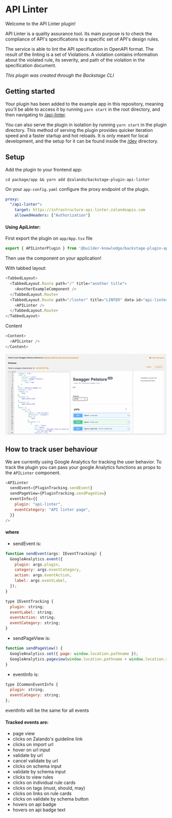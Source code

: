# API Linter

Welcome to the API Linter plugin!

API Linter is a quality assurance tool. Its main purpose is to check the compliance of API's specifications to a specific set of API's design rules.

The service is able to lint the API specification in OpenAPI format. The result of the linting is a set of Violations. A violation contains information about the violated rule, its severity, and path of the violation in the specification document.

_This plugin was created through the Backstage CLI_

## Getting started

Your plugin has been added to the example app in this repository, meaning you'll be able to access it by running `yarn start` in the root directory, and then navigating to [/api-linter](http://localhost:3000/api-linter).

You can also serve the plugin in isolation by running `yarn start` in the plugin directory.
This method of serving the plugin provides quicker iteration speed and a faster startup and hot reloads.
It is only meant for local development, and the setup for it can be found inside the [/dev](./dev) directory.

## Setup

Add the plugin to your frontend app:

```
cd package/app && yarn add @zalando/backstage-plugin-api-linter
```

On your `app-config.yaml` configure the proxy endpoint of the plugin.

```yaml
proxy:
  "/api-linter":
    target: https://infrastructure-api-linter.zalandoapis.com
    allowedHeaders: ["Authorization"]
```

#### Using ApiLinter:
First export the plugin on `app/App.tsx` file

~~~javascript
export { APILinterPlugin } from '@builder-knowledge/backstage-plugin-api-linter';
~~~

Then use the component on your application!

With tabbed layout:

```javascript
<TabbedLayout>
  <TabbedLayout.Route path="/" title="another title">
    <AnotherExampleComponent />
  </TabbedLayout.Route>
  <TabbedLayout.Route path="/linter" title="LINTER" data-id="api-linter">
    <APILinter />
  </TabbedLayout.Route>
</TabbedLayout>
```

Content

```javascript
<Content>
  <APILinter />
</Content>
```

<img src='./docs/linter.png' alt='api-linter screen shot'>

## How to track user behaviour

We are currently using Google Analytics for tracking the user behavior.
To track the plugin you can pass your google Analytics functions as props to the `APILinter` component.

```javascript
<APILinter
  sendEvent={PluginTracking.sendEvent}
  sendPageView={PluginTracking.sendPageView}
  eventInfo={{
    plugin: "api-linter",
    eventCategory: "API linter page",
  }}
/>
```

#### where

- sendEvent is:

```javascript
function sendEvent(args: IEventTracking) {
  GoogleAnalytics.event({
    plugin: args.plugin,
    category: args.eventCategory,
    action: args.eventAction,
    label: args.eventLabel,
  });
}
```

```javascript
type IEventTracking {
  plugin: string;
  eventLabel: string;
  eventAction: string;
  eventCategory: string;
}
```

- sendPageView is:

```javascript
function sendPageView() {
  GoogleAnalytics.set({ page: window.location.pathname });
  GoogleAnalytics.pageview(window.location.pathname + window.location.search);
}
```

- eventInfo is:

```javascript
type ICommonEventInfo {
  plugin: string;
  eventCategory: string;
};
```

eventInfo will be the same for all events

#### Tracked events are:

- page view
- clicks on Zalando's guideline link
- clicks on import url
- hover on url input
- validate by url
- cancel validate by url
- clicks on schema input
- validate by schema input
- clicks to view rules
- clicks on individual rule cards
- clicks on tags (must, should, may)
- clicks on links on rule cards
- clicks on validate by schema button
- hovers on api badge
- hovers on api badge text
